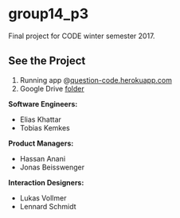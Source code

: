 # group14_p3
Final project for CODE winter semester 2017.

## See the Project
1. Running app @[question-code.herokuapp.com](question-code.herokuapp.com)
2. Google Drive [folder](https://drive.google.com/open?id=1GROjQzyfOR4_BPVV-lT3ifzxJ9aIEPIH)

__Software Engineers:__
- Elias Khattar
- Tobias Kemkes

__Product Managers:__
- Hassan Anani
- Jonas Beisswenger

__Interaction Designers:__
- Lukas Vollmer
- Lennard Schmidt
